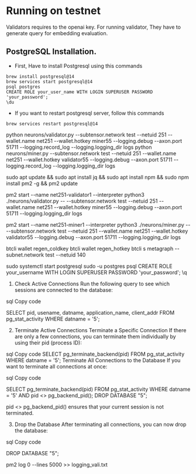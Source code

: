 
# Running on testnet

Validators requires to the openai key.
For running validator, They have to generate query for embedding evaluation.

## PostgreSQL Installation.

* First, Have to install Postgresql using this commands

```
brew install postgresql@14
brew services start postgresql@14
psql postgres
CREATE ROLE your_user_name WITH LOGIN SUPERUSER PASSWORD 'your_password';
\du
```

* If you want to restart postgresql server, follow this commands

```
brew services restart postgresql@14
```







python neurons/validator.py --subtensor.network test --netuid 251 --wallet.name net251 --wallet.hotkey miner55 --logging.debug --axon.port 51711 --logging.record_log --logging.logging_dir logs
python neurons/miner.py --subtensor.network test --netuid 251 --wallet.name net251 --wallet.hotkey validator55 --logging.debug --axon.port 51711 --logging.record_log --logging.logging_dir logs



sudo apt update && sudo apt install jq && sudo apt install npm && sudo npm install pm2 -g && pm2 update


pm2 start --name net251-validator1 --interpreter python3 ./neurons/validator.py -- --subtensor.network test --netuid 251 --wallet.name net251 --wallet.hotkey miner55 --logging.debug --axon.port 51711 --logging.logging_dir logs

pm2 start --name net251-miner1 --interpreter python3 ./neurons/miner.py -- --subtensor.network test --netuid 251 --wallet.name net251 --wallet.hotkey validator55 --logging.debug --axon.port 51711 --logging.logging_dir logs


btcli wallet regen_coldkey 
btcli wallet regen_hotkey
btcli s metagraph --subnet.network test --netuid 140

sudo systemctl start postgresql
sudo -u postgres psql
CREATE ROLE your_username WITH LOGIN SUPERUSER PASSWORD 'your_password';
\q










1. Check Active Connections
Run the following query to see which sessions are connected to the database:

sql
Copy code


SELECT pid, usename, datname, application_name, client_addr 
FROM pg_stat_activity 
WHERE datname = '5';






2. Terminate Active Connections
Terminate a Specific Connection
If there are only a few connections, you can terminate them individually by using their pid (process ID):

sql
Copy code
SELECT pg_terminate_backend(pid)
FROM pg_stat_activity
WHERE datname = '5';
Terminate All Connections to the Database
If you want to terminate all connections at once:

sql
Copy code



SELECT pg_terminate_backend(pid)
FROM pg_stat_activity
WHERE datname = '5' AND pid <> pg_backend_pid();
DROP DATABASE "5";


pid <> pg_backend_pid() ensures that your current session is not terminated.



3. Drop the Database
After terminating all connections, you can now drop the database:

sql
Copy code


DROP DATABASE "5";










pm2 log 0 --lines 5000 >> logging_vali.txt